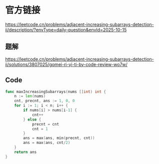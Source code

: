 # 官方链接
https://leetcode.cn/problems/adjacent-increasing-subarrays-detection-ii/description/?envType=daily-question&envId=2025-10-15

## 题解
https://leetcode.cn/problems/adjacent-increasing-subarrays-detection-ii/solutions/3807025/gomei-ri-yi-ti-by-code-review-wo7w/

## Code
```go
func maxIncreasingSubarrays(nums []int) int {
    n := len(nums)
    cnt, precnt, ans := 1, 0, 0
    for i := 1; i < n; i++ {
        if nums[i] > nums[i-1] {
            cnt++
        } else {
            precnt = cnt
            cnt = 1
        }
        ans = max(ans, min(precnt, cnt))
        ans = max(ans, cnt/2)
    }
    return ans
}
```